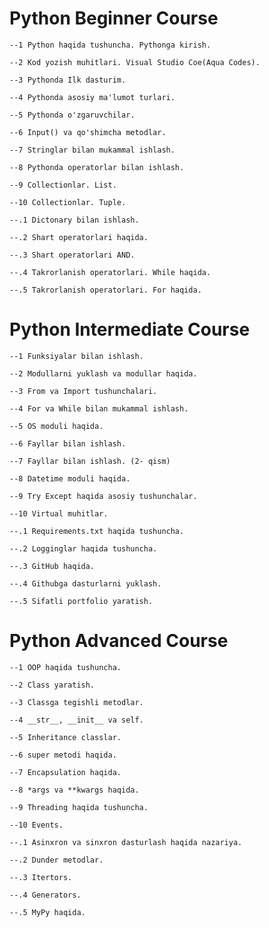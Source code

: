 # Python Beginner Course

    --1 Python haqida tushuncha. Pythonga kirish.

    --2 Kod yozish muhitlari. Visual Studio Coe(Aqua Codes).
    
    --3 Pythonda Ilk dasturim.
    
    --4 Pythonda asosiy ma'lumot turlari.
    
    --5 Pythonda o'zgaruvchilar.
    
    --6 Input() va qo'shimcha metodlar.
    
    --7 Stringlar bilan mukammal ishlash.
    
    --8 Pythonda operatorlar bilan ishlash.
    
    --9 Collectionlar. List.
    
    --10 Collectionlar. Tuple.
    
    --.1 Dictonary bilan ishlash.
    
    --.2 Shart operatorlari haqida.
    
    --.3 Shart operatorlari AND.
    
    --.4 Takrorlanish operatorlari. While haqida.
    
    --.5 Takrorlanish operatorlari. For haqida.

# Python Intermediate Course
    
    --1 Funksiyalar bilan ishlash.
    
    --2 Modullarni yuklash va modullar haqida.
    
    --3 From va Import tushunchalari.
    
    --4 For va While bilan mukammal ishlash. 
    
    --5 OS moduli haqida. 
    
    --6 Fayllar bilan ishlash. 
    
    --7 Fayllar bilan ishlash. (2- qism)
    
    --8 Datetime moduli haqida.
    
    --9 Try Except haqida asosiy tushunchalar.
    
    --10 Virtual muhitlar.
    
    --.1 Requirements.txt haqida tushuncha.
    
    --.2 Logginglar haqida tushuncha.
    
    --.3 GitHub haqida.
    
    --.4 Githubga dasturlarni yuklash.
    
    --.5 Sifatli portfolio yaratish.

# Python Advanced Course
    
    --1 OOP haqida tushuncha. 
    
    --2 Class yaratish.
    
    --3 Classga tegishli metodlar.
    
    --4 __str__, __init__ va self.
    
    --5 Inheritance classlar.
    
    --6 super metodi haqida.
    
    --7 Encapsulation haqida.
    
    --8 *args va **kwargs haqida.
    
    --9 Threading haqida tushuncha.
    
    --10 Events.
    
    --.1 Asinxron va sinxron dasturlash haqida nazariya.
    
    --.2 Dunder metodlar.
    
    --.3 Itertors.
    
    --.4 Generators.
    
    --.5 MyPy haqida.
